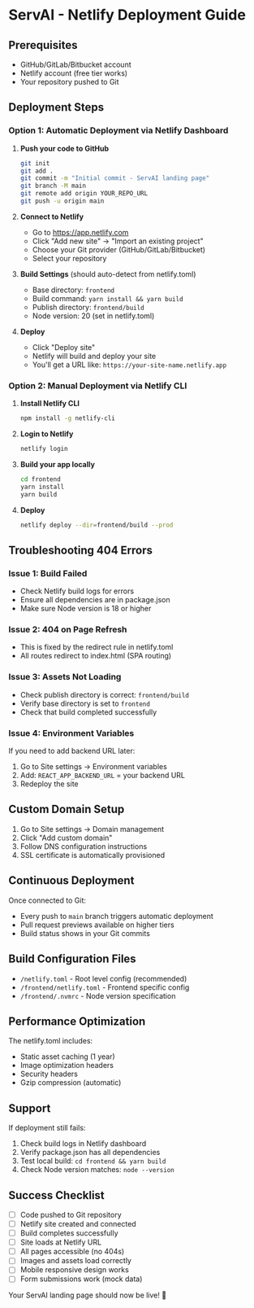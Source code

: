 # ServAI - Netlify Deployment Guide

## Prerequisites
- GitHub/GitLab/Bitbucket account
- Netlify account (free tier works)
- Your repository pushed to Git

## Deployment Steps

### Option 1: Automatic Deployment via Netlify Dashboard

1. **Push your code to GitHub**
   ```bash
   git init
   git add .
   git commit -m "Initial commit - ServAI landing page"
   git branch -M main
   git remote add origin YOUR_REPO_URL
   git push -u origin main
   ```

2. **Connect to Netlify**
   - Go to https://app.netlify.com
   - Click "Add new site" → "Import an existing project"
   - Choose your Git provider (GitHub/GitLab/Bitbucket)
   - Select your repository

3. **Build Settings** (should auto-detect from netlify.toml)
   - Base directory: `frontend`
   - Build command: `yarn install && yarn build`
   - Publish directory: `frontend/build`
   - Node version: 20 (set in netlify.toml)

4. **Deploy**
   - Click "Deploy site"
   - Netlify will build and deploy your site
   - You'll get a URL like: `https://your-site-name.netlify.app`

### Option 2: Manual Deployment via Netlify CLI

1. **Install Netlify CLI**
   ```bash
   npm install -g netlify-cli
   ```

2. **Login to Netlify**
   ```bash
   netlify login
   ```

3. **Build your app locally**
   ```bash
   cd frontend
   yarn install
   yarn build
   ```

4. **Deploy**
   ```bash
   netlify deploy --dir=frontend/build --prod
   ```

## Troubleshooting 404 Errors

### Issue 1: Build Failed
- Check Netlify build logs for errors
- Ensure all dependencies are in package.json
- Make sure Node version is 18 or higher

### Issue 2: 404 on Page Refresh
- This is fixed by the redirect rule in netlify.toml
- All routes redirect to index.html (SPA routing)

### Issue 3: Assets Not Loading
- Check publish directory is correct: `frontend/build`
- Verify base directory is set to `frontend`
- Check that build completed successfully

### Issue 4: Environment Variables
If you need to add backend URL later:
1. Go to Site settings → Environment variables
2. Add: `REACT_APP_BACKEND_URL` = your backend URL
3. Redeploy the site

## Custom Domain Setup

1. Go to Site settings → Domain management
2. Click "Add custom domain"
3. Follow DNS configuration instructions
4. SSL certificate is automatically provisioned

## Continuous Deployment

Once connected to Git:
- Every push to `main` branch triggers automatic deployment
- Pull request previews available on higher tiers
- Build status shows in your Git commits

## Build Configuration Files

- `/netlify.toml` - Root level config (recommended)
- `/frontend/netlify.toml` - Frontend specific config
- `/frontend/.nvmrc` - Node version specification

## Performance Optimization

The netlify.toml includes:
- Static asset caching (1 year)
- Image optimization headers
- Security headers
- Gzip compression (automatic)

## Support

If deployment still fails:
1. Check build logs in Netlify dashboard
2. Verify package.json has all dependencies
3. Test local build: `cd frontend && yarn build`
4. Check Node version matches: `node --version`

## Success Checklist

- [ ] Code pushed to Git repository
- [ ] Netlify site created and connected
- [ ] Build completes successfully
- [ ] Site loads at Netlify URL
- [ ] All pages accessible (no 404s)
- [ ] Images and assets load correctly
- [ ] Mobile responsive design works
- [ ] Form submissions work (mock data)

Your ServAI landing page should now be live! 🎉
